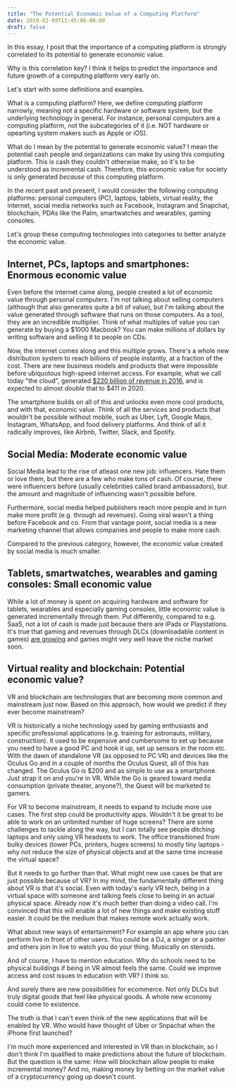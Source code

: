 ```yaml
---
title: "The Potential Economic Value of a Computing Platform"
date: 2019-02-09T11:45:00-08:00
draft: false
---
```


In this essay, I posit that the importance of a computing platform is strongly correlated to its potential to generate economic value.

Why is this correlation key? I think it helps to predict the importance and future growth of a computing platform very early on.

Let's start with some definitions and examples.

What is a computing platform? Here, we define computing platform narrowly, meaning not a specific hardware or software system, but the underlying technology in general. For instance, personal computers are a computing platform, not the subcategories of it (i.e. NOT hardware or opearting system makers such as Apple or iOS).

What do I mean by the potential to generate economic value? I mean the potential cash people and organizations can make by using this computing platform. This is cash they couldn't otherwise make, so it's to be understood as incremental cash. Therefore, this economic value for society is only generated *because* of this computing platform.

In the recent past and present, I would consider the following computing platforms: personal computers (PC), laptops, tablets, virtual reality, the internet, social media networks such as Facebook, Instagram and Snapchat, blockchain, PDAs like the Palm, smartwatches and wearables, gaming consoles.

Let's group these computing technologies into categories to better analyze the economic value.

## Internet, PCs, laptops and smartphones: Enormous economic value

Even before the internet came along, people created a lot of economic value through personal computers. I'm not talking about selling computers (although that also generates quite a bit of value), but I'm talking about the value generated through software that runs on those computers. As a tool, they are an incredible multiplier. Think of what multiples of value you can generate by buying a $1000 Macbook? You can make millions of dollars by writing software and selling it to people on CDs.

Now, the internet comes along and this multiple grows. There's a whole new distribution system to reach billions of people instantly, at a fraction of the cost. There are new business models and products that were impossible before ubiquotous high-speed internet access. For example, what we call today "the cloud", generated [$220 billion of revenue in 2016](https://www.forbes.com/sites/louiscolumbus/2017/10/18/cloud-computing-market-projected-to-reach-411b-by-2020/#5543672878f2), and is expected to almost *double* that to $411 in 2020.

The smartphone builds on all of this and unlocks even more cool products, and with that, economic value. Think of all the services and products that wouldn't be possible without mobile, such as Uber, Lyft, Google Maps, Instagram, WhatsApp, and food delivery platforms. And think of all it radically improves, like Airbnb, Twitter, Slack, and Spotify.


## Social Media: Moderate economic value

Social Media lead to the rise of atleast one new job: influencers. Hate them or love them, but there are a few who make tons of cash. Of course, there were influencers before (usually celebrities called brand ambassadors), but the amount and magnitude of influencing wasn't possible before.

Furthermore, social media helped publishers reach more people and in turn make more profit (e.g. through ad revenues). Going viral wasn't a thing before Facebook and co. From that vantage point, social media is a new marketing channel that allows companies and people to make more cash.

Compared to the previous category, however, the economic value created by social media is much smaller.


## Tablets, smartwatches, wearables and gaming consoles: Small economic value

While a lot of money is spent on acquiring hardware and software for tablets, wearables and especially gaming consoles, little economic value is generated incrementally through them. Put differently, compared to e.g. SaaS, not a lot of cash is made just because there are iPads or Playstations. It's true that gaming and revenues through DLCs (downloadable content in games) [are growing](https://www.forbes.com/sites/mattperez/2017/05/09/electronic-arts-sold-1-2-billion-in-dlc-last-year/#2e76513ec26c) and games might very well leave the niche market soon.


## Virtual reality and blockchain: Potential economic value?

VR and blockchain are technologies that are becoming more common and mainstream just now. Based on this approach, how would we predict if they ever become mainstream?

VR is historically a niche technology used by gaming enthusiasts and specific professional applications (e.g. training for astronauts, military, construction). It used to be expensive and cumbersome to set up because you need to have a good PC and hook it up, set up sensors in the room etc. With the dawn of standalone VR (as opposed to PC VR) and devices like the Oculus Go and in a couple of months the Oculus Quest, all of this has changed. The Oculus Go is $200 and as simple to use as a smartphone. Just strap it on and you're in VR. While the Go is geared toward media consumption (private theater, anyone?), the Quest will be marketed to gamers.

For VR to become mainstream, it needs to expand to include more use cases. The first step could be productivity apps. Wouldn't it be great to be able to work on an unlimited number of huge screens? There are some challenges to tackle along the way, but I can totally see people ditching laptops and only using VR headsets to work. The office transitioned from bulky devices (tower PCs, printers, huges screens) to mostly tiny laptops - why not reduce the size of physical objects and at the same time increase the virtual space?

But it needs to go further than that. What might new use cases be that are just possible because of VR? In my mind, the fundamentally different thing about VR is that it's social. Even with today's early VR tech, being in a virtual space with someone and talking feels close to being in an actual physical space. Already now it's much better than doing a video call. I'm convinced that this will enable a lot of new things and make existing stuff easier. It could be the medium that makes remote work actually work.

What about new ways of entertainment? For example an app where you can perform live in front of other users. You could be a DJ, a singer or a painter and others join in live to watch you do your thing. Musically on steroids.

And of course, I have to mention education. Why do schools need to be physical buildings if being in VR almost feels the same. Could we improve access and cost issues in education with VR? I think so.

And surely there are new possibilities for ecommerce. Not only DLCs but truly digital goods that feel like physical goods. A whole new economy could come to existence.

The truth is that I can't even think of the new applications that will be enabled by VR. Who would have thought of Uber or Snpachat when the iPhone first launched?

I'm much more experienced and interested in VR than in blockchain, so I don't think I'm qualified to make predictions about the future of blockchain. But the question is the same: How will blockchain allow people to make incremental money? And no, making money by betting on the market value of a cryptocurrency going up doesn't count.
